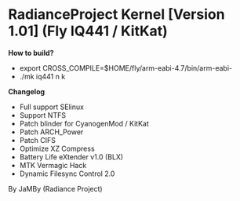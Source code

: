 RadianceProject Kernel [Version 1.01] (Fly IQ441 / KitKat)
===========

**How to build?**
- export CROSS_COMPILE=$HOME/fly/arm-eabi-4.7/bin/arm-eabi-
- ./mk iq441 n k



**Changelog**
- Full support SElinux
- Support NTFS
- Patch blinder for CyanogenMod / KitKat
- Patch ARCH_Power
- Patch CIFS
- Optimize XZ Compress
- Battery Life eXtender v1.0 (BLX)
- MTK Vermagic Hack
- Dynamic Filesync Control 2.0




By JaMBy (Radiance Project)



